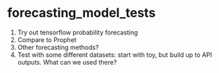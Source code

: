 # forecasting_model_tests

1) Try out tensorflow probability forecasting
2) Compare to Prophet
3) Other forecasting methods?
4) Test with some different datasets: start with toy, but build up to API outputs. What can we used there?
